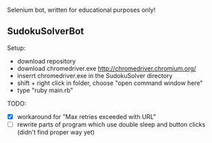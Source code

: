 Selenium bot, written for educational purposes only!
      
## SudokuSolverBot
Setup:
  * download repository
  * download chromedriver.exe http://chromedriver.chromium.org/
  * inserrt chromedriver.exe in the SudokuSolver directory
  * shift + right click in folder, choose "open command window here"
  * type "ruby main.rb"

  TODO:
  - [x] workaround for "Max retries exceeded with URL"
  - [ ] rewrite parts of program which use double sleep and button clicks (didn't find proper way yet)